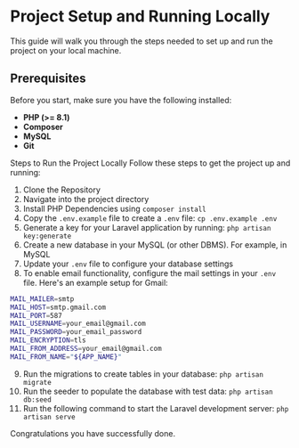 # Project Setup and Running Locally

This guide will walk you through the steps needed to set up and run the project on your local machine.

## Prerequisites

Before you start, make sure you have the following installed:

- **PHP (>= 8.1)**
- **Composer**
- **MySQL**
- **Git**

Steps to Run the Project Locally
Follow these steps to get the project up and running:
1. Clone the Repository
2. Navigate into the project directory
3. Install PHP Dependencies using ```composer install```
4. Copy the ```.env.example``` file to create a ```.env``` file: ```cp .env.example .env ```
5. Generate a key for your Laravel application by running: ```php artisan key:generate```
6. Create a new database in your MySQL (or other DBMS). For example, in MySQL
7. Update your ```.env``` file to configure your database settings
8. To enable email functionality, configure the mail settings in your ```.env``` file. Here's an example setup for Gmail:

```bash
MAIL_MAILER=smtp
MAIL_HOST=smtp.gmail.com
MAIL_PORT=587
MAIL_USERNAME=your_email@gmail.com
MAIL_PASSWORD=your_email_password
MAIL_ENCRYPTION=tls
MAIL_FROM_ADDRESS=your_email@gmail.com
MAIL_FROM_NAME="${APP_NAME}"
```
9. Run the migrations to create tables in your database: ```php artisan migrate```
10. Run the seeder to populate the database with test data: ```php artisan db:seed```
11. Run the following command to start the Laravel development server: ```php artisan serve```

Congratulations you have successfully done.